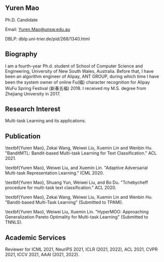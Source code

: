 ## Yuren Mao

Ph.D. Candidate

Email: Yuren.Mao@unsw.edu.au

DBLP: dblp.uni-trier.de/pid/268/1340.html

## Biography

I am a fourth-year Ph.d. student of School of Computer Science and Engineering, University of New South Wales, Australia. Before that, I have been an algorithm engineer of Alipay, ANT GROUP, during which time I have been the system owner of online Fu(福) character recognition for Alipay WuFu Spring Festival (新春五福) 2018. I received my M.S. degree from Zhejiang University in 2017. 

## Research Interest

Multi-task Learning and its applications.


## Publication

\textbf{Yuren Mao}, Zekai Wang, Weiwei Liu, Xuemin Lin and Wenbin Hu. "BanditMTL: Bandit-based Multi-task Learning for Text Classification." ACL 2021.


\textbf{Yuren Mao}, Weiwei Liu, and Xuemin Lin. "Adaptive Adversarial Multi-task Representation Learning." ICML 2020.

\textbf{Yuren Mao}, Shuang Yun, Weiwei Liu, and Bo Du. "Tchebycheff procedure for multi-task text classification." ACL 2020.

\textbf{Yuren Mao}, Zekai Wang, Weiwei Liu, Xuemin Lin and Wenbin Hu. "Bandit-based Multi-Task Learning" (Submitted to TPAMI).

\textbf{Yuren Mao}, Weiwei Liu, Xuemin Lin. "HyperMOO: Approaching Generalization Pareto Optimality  for Multi-task Learning" (Submitted to TNNLS).

## Academic Services

Reviewer for  ICML 2021, NeurIPS 2021, ICLR (2021, 2022), ACL 2021, CVPR 2021, ICCV 2021, AAAI (2021, 2022).
